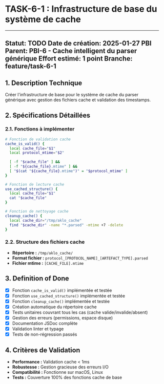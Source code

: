 # TASK-6-1 : Infrastructure de base du système de cache

---
**Statut:** TODO
**Date de création:** 2025-01-27
**PBI Parent:** PBI-6 - Cache intelligent du parser générique
**Effort estimé:** 1 point
**Branche:** feature/task-6-1
---

## 1. Description Technique

Créer l'infrastructure de base pour le système de cache du parser générique avec gestion des fichiers cache et validation des timestamps.

## 2. Spécifications Détaillées

### 2.1. Fonctions à implémenter

```bash
# Fonction de validation cache
cache_is_valid() {
  local cache_file="$1"
  local protocol_mtime="$2"
  
  [ -f "$cache_file" ] && 
  [ -f "${cache_file}.mtime" ] && 
  [ "$(cat "${cache_file}.mtime")" = "$protocol_mtime" ]
}

# Fonction de lecture cache
use_cached_structure() {
  local cache_file="$1"
  cat "$cache_file"
}

# Fonction de nettoyage cache
cleanup_cache() {
  local cache_dir="/tmp/aklo_cache"
  find "$cache_dir" -name "*.parsed" -mtime +7 -delete
}
```

### 2.2. Structure des fichiers cache

- **Répertoire :** `/tmp/aklo_cache/`
- **Format fichier :** `protocol_[PROTOCOL_NAME]_[ARTEFACT_TYPE].parsed`
- **Fichier mtime :** `[CACHE_FILE].mtime`

## 3. Definition of Done

- [x] Fonction `cache_is_valid()` implémentée et testée
- [x] Fonction `use_cached_structure()` implémentée et testée  
- [x] Fonction `cleanup_cache()` implémentée et testée
- [x] Création automatique du répertoire cache
- [x] Tests unitaires couvrant tous les cas (cache valide/invalide/absent)
- [x] Gestion des erreurs (permissions, espace disque)
- [x] Documentation JSDoc complète
- [x] Validation linter et typage
- [x] Tests de non-régression passés

## 4. Critères de Validation

- **Performance :** Validation cache < 1ms
- **Robustesse :** Gestion gracieuse des erreurs I/O
- **Compatibilité :** Fonctionne sur macOS, Linux
- **Tests :** Couverture 100% des fonctions cache de base